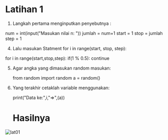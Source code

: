 # Latihan 1

1. Langkah pertama menginputkan penyebutnya :

num = int(input("Masukan nilai n: ")) 
jumlah = num+1 
start = 1 
stop = jumlah 
step = 1 

4. Lalu masukan Statment for i in range(start, stop, step):

for i in range(start,stop,step):
    if(1 % 0.5):
        continue
        
5. Agar angka yang dimasukan random masukan:

    from random import random
    a = random()

6. Yang terakhir cetaklah variable menggunakan:

    print("Data ke:",i,"=>",(a))
    
    # Hasilnya
![lat01](https://user-images.githubusercontent.com/56239989/68085468-fa90d280-fe73-11e9-84b5-a0c46022a927.jpg)
